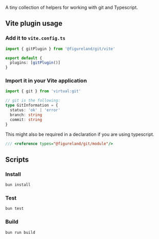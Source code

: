 A tiny collection of helpers for working with git and Typescript.

## Vite plugin usage

### Add it to `vite.config.ts`

```ts
import { gitPlugin } from '@figureland/git/vite'

export default {
  plugins: [gitPlugin()]
}
```

### Import it in your Vite application

```ts
import { git } from 'virtual:git'

// git is the following:
type GitInformation = {
  status: 'ok' | 'error'
  branch: string
  commit: string
}
```

This might also be required in a declaration if you are using typescript.

```ts
/// <reference types="@figureland/git/module"/>
```

## Scripts

### Install

```bash
bun install
```

### Test

```bash
bun test
```

### Build

```bash
bun run build
```
